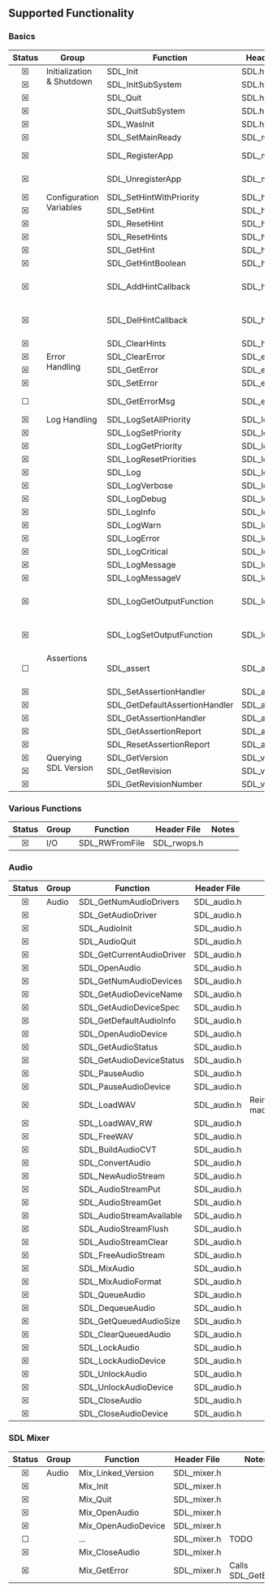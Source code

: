 ## Supported Functionality
<!-- &#9746; = checked checkbox -->
<!-- &#9744;; = un-checked checkbox -->

### Basics
<table>
    <thead>
        <tr>
            <th>Status</th>
            <th>Group</th>
            <th>Function</th>
            <th>Header File</th>
            <th>Notes</th>
        </tr>
    </thead>
    <tbody>
<!-- -->
        <tr>
            <td align="center">&#9746;</td>
            <td rowspan=8 valign="top">Initialization & Shutdown</td><td>SDL_Init</td>
            <td>SDL.h</td>
            <td></td>
        </tr>
        <tr>
            <td align="center">&#9746;</td>
            <td>SDL_InitSubSystem</td>
            <td>SDL.h</td>
            <td></td>
        </tr>
        <tr>
            <td align="center">&#9746;</td>
            <td>SDL_Quit</td>
            <td>SDL.h</td>
            <td></td>
        </tr>
        <tr>
            <td align="center">&#9746;</td>
            <td>SDL_QuitSubSystem</td>
            <td>SDL.h</td>
            <td></td>
        </tr>
        <tr>
            <td align="center">&#9746;</td>
            <td>SDL_WasInit</td>
            <td>SDL.h</td>
            <td></td>
        </tr>
        <tr>
            <td align="center">&#9746;</td>
            <td>SDL_SetMainReady</td>
            <td>SDL_main.h</td>
            <td></td>
        </tr>
        <tr>
            <td align="center">&#9746;</td>
            <td>SDL_RegisterApp</td>
            <td>SDL_main.h</td>
            <td>Do not call this directly.</td>
        </tr>
        <tr>
            <td align="center">&#9746;</td>
            <td>SDL_UnregisterApp</td>
            <td>SDL_main.h</td>
            <td>Do not call this directly.</td>
        </tr>
<!-- -->
        <tr>
            <td align="center">&#9746;</td>
            <td rowspan=9 valign="top">Configuration Variables</td><td>SDL_SetHintWithPriority</td>
            <td>SDL_hints.h</td>
            <td></td>
        </tr>
        <tr>
            <td align="center">&#9746;</td>
            <td>SDL_SetHint</td>
            <td>SDL_hints.h</td>
            <td></td>
        </tr>
        <tr>
            <td align="center">&#9746;</td>
            <td>SDL_ResetHint</td>
            <td>SDL_hints.h</td>
            <td></td>
        </tr>
        <tr>
            <td align="center">&#9746;</td>
            <td>SDL_ResetHints</td>
            <td>SDL_hints.h</td>
            <td></td>
        </tr>
        <tr>
            <td align="center">&#9746;</td>
            <td>SDL_GetHint</td>
            <td>SDL_hints.h</td>
            <td></td>
        </tr>
        <tr>
            <td align="center">&#9746;</td>
            <td>SDL_GetHintBoolean</td>
            <td>SDL_hints.h</td>
            <td></td>
        </tr>
        <tr>
            <td align="center">&#9746;</td>
            <td>SDL_AddHintCallback</td>
            <td>SDL_hints.h</td>
            <td>Callbacks are broken in Golang.</td>
        </tr>
        <tr>
            <td align="center">&#9746;</td>
            <td>SDL_DelHintCallback</td>
            <td>SDL_hints.h</td>
            <td>Callbacks are broken in Golang.</td>
        </tr>
        <tr>
            <td align="center">&#9746;</td>
            <td>SDL_ClearHints</td>
            <td>SDL_hints.h</td>
            <td></td>
        </tr>
<!-- -->
        <tr>
            <td align="center">&#9746;</td>
            <td rowspan=4 valign="top">Error Handling</td><td>SDL_ClearError</td>
            <td>SDL_error.h</td>
            <td></td>
        </tr>
        <tr>
            <td align="center">&#9746;</td>
            <td>SDL_GetError</td>
            <td>SDL_error.h</td>
            <td></td>
        </tr>
        <tr>
            <td align="center">&#9746;</td>
            <td>SDL_SetError</td>
            <td>SDL_error.h</td>
            <td></td>
        </tr>
        <tr>
            <td align="center">&#9744;</td>
            <td>SDL_GetErrorMsg</td>
            <td>SDL_error.h</td>
            <td>Use SDL_GetError.</td>
        </tr>
<!-- -->
        <tr>
            <td align="center">&#9746;</td>
            <td rowspan=15 valign="top">Log Handling</td><td>SDL_LogSetAllPriority</td>
            <td>SDL_log.h</td>
            <td></td>
        </tr>
        <tr>
            <td align="center">&#9746;</td>
            <td>SDL_LogSetPriority</td>
            <td>SDL_log.h</td>
            <td></td>
        </tr>
        <tr>
            <td align="center">&#9746;</td>
            <td>SDL_LogGetPriority</td>
            <td>SDL_log.h</td>
            <td></td>
        </tr>
        <tr>
            <td align="center">&#9746;</td>
            <td>SDL_LogResetPriorities</td>
            <td>SDL_log.h</td>
            <td></td>
        </tr>
        <tr>
            <td align="center">&#9746;</td>
            <td>SDL_Log</td>
            <td>SDL_log.h</td>
            <td></td>
        </tr>
        <tr>
            <td align="center">&#9746;</td>
            <td>SDL_LogVerbose</td>
            <td>SDL_log.h</td>
            <td></td>
        </tr>
        <tr>
            <td align="center">&#9746;</td>
            <td>SDL_LogDebug</td>
            <td>SDL_log.h</td>
            <td></td>
        </tr>
        <tr>
            <td align="center">&#9746;</td>
            <td>SDL_LogInfo</td>
            <td>SDL_log.h</td>
            <td></td>
        </tr>
        <tr>
            <td align="center">&#9746;</td>
            <td>SDL_LogWarn</td>
            <td>SDL_log.h</td>
            <td></td>
        </tr>
        <tr>
            <td align="center">&#9746;</td>
            <td>SDL_LogError</td>
            <td>SDL_log.h</td>
            <td></td>
        </tr>
        <tr>
            <td align="center">&#9746;</td>
            <td>SDL_LogCritical</td>
            <td>SDL_log.h</td>
            <td></td>
        </tr>
        <tr>
            <td align="center">&#9746;</td>
            <td>SDL_LogMessage</td>
            <td>SDL_log.h</td>
            <td></td>
        </tr>
        <tr>
            <td align="center">&#9746;</td>
            <td>SDL_LogMessageV</td>
            <td>SDL_log.h</td>
            <td></td>
        </tr>
        <tr>
            <td align="center">&#9746;</td>
            <td>SDL_LogGetOutputFunction</td>
            <td>SDL_log.h</td>
            <td>Callbacks are broken in Golang.</td>
        </tr>
        <tr>
            <td align="center">&#9746;</td>
            <td>SDL_LogSetOutputFunction</td>
            <td>SDL_log.h</td>
            <td>Callbacks are broken in Golang.</td>
        </tr>
<!-- -->
        <tr>
            <td align="center">&#9744;</td>
            <td rowspan=6 valign="top">Assertions</td>
            <td>SDL_assert</td>
            <td>SDL_assert.h</td>
            <td>Macro. Not available in Go.</td>
        </tr>
        <tr>
            <td align="center">&#9746;</td>
            <td>SDL_SetAssertionHandler</td>
            <td>SDL_assert.h</td>
            <td></td>
        </tr>
        <tr>
            <td align="center">&#9746;</td>
            <td>SDL_GetDefaultAssertionHandler</td>
            <td>SDL_assert.h</td>
            <td></td>
        </tr>
        <tr>
            <td align="center">&#9746;</td>
            <td>SDL_GetAssertionHandler</td>
            <td>SDL_assert.h</td>
            <td></td>
        </tr>
        <tr>
            <td align="center">&#9746;</td>
            <td>SDL_GetAssertionReport</td>
            <td>SDL_assert.h</td>
            <td></td>
        </tr>
        <tr>
            <td align="center">&#9746;</td>
            <td>SDL_ResetAssertionReport</td>
            <td>SDL_assert.h</td>
            <td></td>
        </tr>
<!-- -->
        <tr>
            <td align="center">&#9746;</td>
            <td rowspan=3 valign="top">Querying SDL Version</td>
            <td>SDL_GetVersion</td>
            <td>SDL_version.h</td>
            <td></td>
        </tr>
        <tr>
            <td align="center">&#9746;</td>
            <td>SDL_GetRevision</td>
            <td>SDL_version.h</td>
            <td></td>
        </tr>
        <tr>
            <td align="center">&#9746;</td>
            <td>SDL_GetRevisionNumber</td>
            <td>SDL_version.h</td>
            <td>Deprecated.</td>
        </tr>
    </tbody>
</table>

### Various Functions
<table>
    <thead>
        <tr>
            <th>Status</th>
            <th>Group</th>
            <th>Function</th>
            <th>Header File</th>
            <th>Notes</th>
        </tr>
    </thead>
    <tbody>
<!-- -->
        <tr>
            <td align="center">&#9746;</td>
            <td rowspan=1 valign="top">I/O</td>
            <td>SDL_RWFromFile</td>
            <td>SDL_rwops.h</td>
            <td></td>
        </tr>
    </tbody>
</table>

### Audio
<table>
    <thead>
        <tr>
            <th>Status</th>
            <th>Group</th>
            <th>Function</th>
            <th>Header File</th>
            <th>Notes</th>
        </tr>
    </thead>
    <tbody>
<!-- -->
        <tr>
            <td align="center">&#9746;</td>
            <td rowspan=39 valign="top">Audio</td>
            <td>SDL_GetNumAudioDrivers</td>
            <td>SDL_audio.h</td>
            <td></td>
        </tr>
        <tr><td align="center">&#9746;</td><td>SDL_GetAudioDriver</td><td>SDL_audio.h</td><td></td></tr>
        <tr><td align="center">&#9746;</td><td>SDL_AudioInit</td><td>SDL_audio.h</td><td></td></tr>
        <tr><td align="center">&#9746;</td><td>SDL_AudioQuit</td><td>SDL_audio.h</td><td></td></tr>
        <tr><td align="center">&#9746;</td><td>SDL_GetCurrentAudioDriver</td><td>SDL_audio.h</td><td></td></tr>
        <tr><td align="center">&#9746;</td><td>SDL_OpenAudio</td><td>SDL_audio.h</td><td></td></tr>
        <tr><td align="center">&#9746;</td><td>SDL_GetNumAudioDevices</td><td>SDL_audio.h</td><td></td></tr>
        <tr><td align="center">&#9746;</td><td>SDL_GetAudioDeviceName</td><td>SDL_audio.h</td><td></td></tr>
        <tr><td align="center">&#9746;</td><td>SDL_GetAudioDeviceSpec</td><td>SDL_audio.h</td><td></td></tr>
        <tr><td align="center">&#9746;</td><td>SDL_GetDefaultAudioInfo</td><td>SDL_audio.h</td><td></td></tr>
        <tr><td align="center">&#9746;</td><td>SDL_OpenAudioDevice</td><td>SDL_audio.h</td><td></td></tr>
        <tr><td align="center">&#9746;</td><td>SDL_GetAudioStatus</td><td>SDL_audio.h</td><td></td></tr>
        <tr><td align="center">&#9746;</td><td>SDL_GetAudioDeviceStatus</td><td>SDL_audio.h</td><td></td></tr>
        <tr><td align="center">&#9746;</td><td>SDL_PauseAudio</td><td>SDL_audio.h</td><td></td></tr>
        <tr><td align="center">&#9746;</td><td>SDL_PauseAudioDevice</td><td>SDL_audio.h</td><td></td></tr>
        <tr><td align="center">&#9746;</td><td>SDL_LoadWAV</td><td>SDL_audio.h</td><td>Reimplemented macro.</td></tr>
        <tr><td align="center">&#9746;</td><td>SDL_LoadWAV_RW</td><td>SDL_audio.h</td><td></td></tr>
        <tr><td align="center">&#9746;</td><td>SDL_FreeWAV</td><td>SDL_audio.h</td><td></td></tr>
        <tr><td align="center">&#9746;</td><td>SDL_BuildAudioCVT</td><td>SDL_audio.h</td><td></td></tr>
        <tr><td align="center">&#9746;</td><td>SDL_ConvertAudio</td><td>SDL_audio.h</td><td></td></tr>
        <tr><td align="center">&#9746;</td><td>SDL_NewAudioStream</td><td>SDL_audio.h</td><td></td></tr>
        <tr><td align="center">&#9746;</td><td>SDL_AudioStreamPut</td><td>SDL_audio.h</td><td></td></tr>
        <tr><td align="center">&#9746;</td><td>SDL_AudioStreamGet</td><td>SDL_audio.h</td><td></td></tr>
        <tr><td align="center">&#9746;</td><td>SDL_AudioStreamAvailable</td><td>SDL_audio.h</td><td></td></tr>
        <tr><td align="center">&#9746;</td><td>SDL_AudioStreamFlush</td><td>SDL_audio.h</td><td></td></tr>
        <tr><td align="center">&#9746;</td><td>SDL_AudioStreamClear</td><td>SDL_audio.h</td><td></td></tr>
        <tr><td align="center">&#9746;</td><td>SDL_FreeAudioStream</td><td>SDL_audio.h</td><td></td></tr>
        <tr><td align="center">&#9746;</td><td>SDL_MixAudio</td><td>SDL_audio.h</td><td></td></tr>
        <tr><td align="center">&#9746;</td><td>SDL_MixAudioFormat</td><td>SDL_audio.h</td><td></td></tr>
        <tr><td align="center">&#9746;</td><td>SDL_QueueAudio</td><td>SDL_audio.h</td><td></td></tr>
        <tr><td align="center">&#9746;</td><td>SDL_DequeueAudio</td><td>SDL_audio.h</td><td></td></tr>
        <tr><td align="center">&#9746;</td><td>SDL_GetQueuedAudioSize</td><td>SDL_audio.h</td><td></td></tr>
        <tr><td align="center">&#9746;</td><td>SDL_ClearQueuedAudio</td><td>SDL_audio.h</td><td></td></tr>
        <tr><td align="center">&#9746;</td><td>SDL_LockAudio</td><td>SDL_audio.h</td><td></td></tr>
        <tr><td align="center">&#9746;</td><td>SDL_LockAudioDevice</td><td>SDL_audio.h</td><td></td></tr>
        <tr><td align="center">&#9746;</td><td>SDL_UnlockAudio</td><td>SDL_audio.h</td><td></td></tr>
        <tr><td align="center">&#9746;</td><td>SDL_UnlockAudioDevice</td><td>SDL_audio.h</td><td></td></tr>
        <tr><td align="center">&#9746;</td><td>SDL_CloseAudio</td><td>SDL_audio.h</td><td></td></tr>
        <tr><td align="center">&#9746;</td><td>SDL_CloseAudioDevice</td><td>SDL_audio.h</td><td></td></tr>
    </tbody>
</table>


### SDL Mixer
<table>
    <thead>
        <tr>
            <th>Status</th>
            <th>Group</th>
            <th>Function</th>
            <th>Header File</th>
            <th>Notes</th>
        </tr>
    </thead>
    <tbody>
<!-- -->
        <tr>
            <td align="center">&#9746;</td>
            <td rowspan=8 valign="top">Audio</td>
            <td>Mix_Linked_Version</td>
            <td>SDL_mixer.h</td>
            <td></td>
        </tr>
        <tr><td align="center">&#9746;</td><td>Mix_Init</td><td>SDL_mixer.h</td><td></td></tr>
        <tr><td align="center">&#9746;</td><td>Mix_Quit</td><td>SDL_mixer.h</td><td></td></tr>
        <tr><td align="center">&#9746;</td><td>Mix_OpenAudio</td><td>SDL_mixer.h</td><td></td></tr>
        <tr><td align="center">&#9746;</td><td>Mix_OpenAudioDevice</td><td>SDL_mixer.h</td><td></td></tr>
        <tr><td align="center">&#9744;</td><td>...</td><td>SDL_mixer.h</td><td>TODO</td></tr>
        <tr><td align="center">&#9746;</td><td>Mix_CloseAudio</td><td>SDL_mixer.h</td><td></td></tr>
        <tr><td align="center">&#9746;</td><td>Mix_GetError</td><td>SDL_mixer.h</td><td>Calls SDL_GetError.</td></tr>
    </tbody>
</table>
